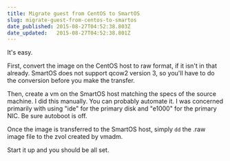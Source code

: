 ```yaml
---
title: Migrate guest from CentOS to SmartOS
slug: migrate-guest-from-centos-to-smartos
date_published: 2015-08-27T04:52:38.803Z
date_updated:   2015-08-27T04:52:38.801Z
---
```


It's easy.

First, convert the image on the CentOS host to raw format, if it isn't in that already. SmartOS does not support qcow2 version 3, so you'll have to do the conversion before you make the transfer.

Then, create a vm on the SmartOS host matching the specs of the source machine. I did this manually. You can probably automate it. I was concerned primarily with using "ide" for the primary disk and "e1000" for the primary NIC. Be sure autoboot is off.

Once the image is transferred to the SmartOS host, simply `dd` the .raw image file to the zvol created by vmadm.

Start it up and you should be all set.
